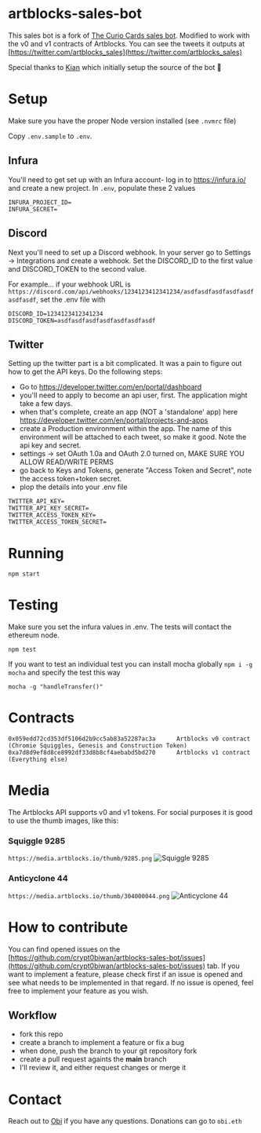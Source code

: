 # artblocks-sales-bot
This sales bot is a fork of [The Curio Cards sales bot](https://github.com/crypt0biwan/curio-sales-bot). Modified to work with the v0 and v1 contracts of Artblocks.
You can see the tweets it outputs at [https://twitter.com/artblocks_sales](https://twitter.com/artblocks_sales)

Special thanks to [Kian](https://github.com/fafrd) which initially setup the source of the bot 🫡

# Setup
Make sure you have the proper Node version installed (see `.nvmrc` file)

Copy `.env.sample` to `.env`.

## Infura

You'll need to get set up with an Infura account- log in to https://infura.io/ and create a new project. In `.env`, populate these 2 values 
```
INFURA_PROJECT_ID=
INFURA_SECRET=
```

## Discord 
Next you'll need to set up a Discord webhook. In your server go to Settings -> Integrations and create a webhook. Set the DISCORD_ID to the first value and DISCORD_TOKEN to the second value.

For example... if your webhook URL is `https://discord.com/api/webhooks/1234123412341234/asdfasdfasdfasdfasdfasdfasdf`, set the .env file with
```
DISCORD_ID=1234123412341234
DISCORD_TOKEN=asdfasdfasdfasdfasdfasdfasdf
```

## Twitter
Setting up the twitter part is a bit complicated. It was a pain to figure out how to get the API keys. Do the following steps:
- Go to https://developer.twitter.com/en/portal/dashboard
- you'll need to apply to become an api user, first. The application might take a few days.
- when that's complete, create an app (NOT a 'standalone' app) here https://developer.twitter.com/en/portal/projects-and-apps
- create a Production environment within the app. The name of this environment will be attached to each tweet, so make it good. Note the api key and secret.
- settings -> set OAuth 1.0a and OAuth 2.0 turned on, MAKE SURE YOU ALLOW READ/WRITE PERMS
- go back to Keys and Tokens, generate "Access Token and Secret", note the access token+token secret.
- plop the details into your .env file
```
TWITTER_API_KEY=
TWITTER_API_KEY_SECRET=
TWITTER_ACCESS_TOKEN_KEY=
TWITTER_ACCESS_TOKEN_SECRET=
```

# Running
```
npm start
```

# Testing
Make sure you set the infura values in .env. The tests will contact the ethereum node.
```
npm test
```
If you want to test an individual test you can install mocha globally `npm i -g mocha` and specify the test this way
```
mocha -g "handleTransfer()"
```

# Contracts
```
0x059edd72cd353df5106d2b9cc5ab83a52287ac3a      Artblocks v0 contract (Chromie Squiggles, Genesis and Construction Token)
0xa7d8d9ef8d8ce8992df33d8b8cf4aebabd5bd270      Artblocks v1 contract (Everything else)
```

# Media
The Artblocks API supports v0 and v1 tokens. For social purposes it is good to use the thumb images, like this:

### Squiggle 9285
`https://media.artblocks.io/thumb/9285.png`
![Squiggle 9285](https://media.artblocks.io/thumb/9285.png)

### Anticyclone 44
`https://media.artblocks.io/thumb/304000044.png`
![Anticyclone 44](https://media.artblocks.io/thumb/304000044.png)

# How to contribute

You can find opened issues on the [https://github.com/crypt0biwan/artblocks-sales-bot/issues](https://github.com/crypt0biwan/artblocks-sales-bot/issues) tab. If you want to implement a feature, please check first if an issue is opened and see what needs to be implemented in that regard. If no issue is opened, feel free to implement your feature as you wish.

## Workflow

* fork this repo
* create a branch to implement a feature or fix a bug
* when done, push the branch to your git repository fork
* create a pull request againts the **main** branch
* I'll review it, and either request changes or merge it

# Contact
Reach out to [Obi](https://twitter.com/crypt0biwan) if you have any questions. Donations can go to `obi.eth`